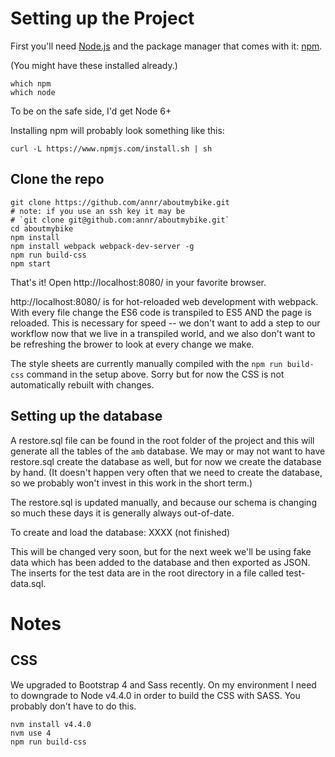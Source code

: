 
# Setting up the Project

First you'll need [Node.js](https://nodejs.org) and the package manager
that comes with it: [npm](https://www.npmjs.com/).

(You might have these installed already.)

```
which npm
which node
```
To be on the safe side, I'd get Node 6+

Installing npm will probably look something like this:

```
curl -L https://www.npmjs.com/install.sh | sh
```

## Clone the repo

```
git clone https://github.com/annr/aboutmybike.git
# note: if you use an ssh key it may be
# `git clone git@github.com:annr/aboutmybike.git`
cd aboutmybike
npm install
npm install webpack webpack-dev-server -g
npm run build-css
npm start

```

That's it! Open http://localhost:8080/ in your favorite browser.

http://localhost:8080/ is for hot-reloaded web development with webpack. With every file change the ES6 code is transpiled to ES5 AND the page is reloaded. This is necessary for speed -- we don't want to add a step to our workflow now that we live in a transpiled world, and we also don't want to be refreshing the brower to look at every change we make.

The style sheets are currently manually compiled with the `npm run build-css` command in the setup above. Sorry but for now the CSS is not automatically rebuilt with changes.


## Setting up the database

A restore.sql file can be found in the root folder of the project and this will generate all the tables of the `amb` database. We may or may not want to have restore.sql create the database as well, but for now we create the database by hand. (It doesn't happen very often that we need to create the database, so we probably won't invest in this work in the short term.)

The restore.sql is updated manually, and because our schema is changing so much these days it is generally always out-of-date.

To create and load the database:
 XXXX (not finished)

This will be changed very soon, but for the next week we'll be using fake data which has been added to the database and then exported as JSON. The inserts for the test data are in the root directory in a file called test-data.sql.


# Notes

## CSS

We upgraded to Bootstrap 4 and Sass recently. On my environment I need to downgrade to Node v4.4.0 in order to build the CSS with SASS. You probably don't have to do this.

```
nvm install v4.4.0
nvm use 4
npm run build-css
```
